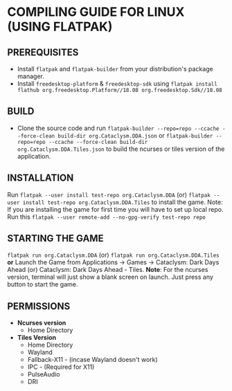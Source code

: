 # COMPILING GUIDE FOR LINUX (USING FLATPAK)

## PREREQUISITES

- Install `flatpak` and `flatpak-builder` from your distribution's package manager.
- Install `freedesktop-platform` & `freedesktop-sdk` using `flatpak install flathub org.freedesktop.Platform//18.08 org.freedesktop.Sdk//18.08`

## BUILD

- Clone the source code and run `flatpak-builder --repo=repo --ccache --force-clean build-dir org.Cataclysm.DDA.json` or `flatpak-builder --repo=repo --ccache --force-clean build-dir org.Cataclysm.DDA.Tiles.json` to build the ncurses or tiles version of the application.

## INSTALLATION

Run `flatpak --user install test-repo org.Cataclysm.DDA` (or) `flatpak --user install test-repo org.Cataclysm.DDA.Tiles` to install the game.
Note: If you are installing the game for first time you will have to set up local repo. Run this `flatpak --user remote-add --no-gpg-verify test-repo repo`

## STARTING THE GAME

`flatpak run org.Cataclysm.DDA` (or) `flatpak run org.Cataclysm.DDA.Tiles`
**or**
Launch the Game from Applications -> Games -> Cataclysm: Dark Days Ahead (or) Cataclysm: Dark Days Ahead - Tiles.
**Note**: For the ncurses version, terminal will just show a blank screen on launch. Just press any button to start the game. 

## PERMISSIONS

- **Ncurses version**
  - Home Directory
- **Tiles Version**
  - Home Directory
  - Wayland
  - Fallback-X11 - (incase Wayland doesn't work)
  - IPC - (Required for X11)
  - PulseAudio
  - DRI
